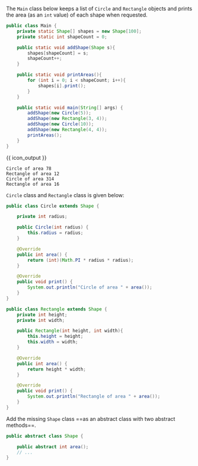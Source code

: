 <panel type="dark" header="###  <small><small>{{ icon_important }} [Key Exercise] print area with abstract `Shape`</small></small>" expanded >
<question>

The `Main` class below keeps a list of `Circle` and `Rectangle` objects and prints the area (as an `int` value) of each shape when requested.

```java
public class Main {
    private static Shape[] shapes = new Shape[100];
    private static int shapeCount = 0;

    public static void addShape(Shape s){
        shapes[shapeCount] = s;
        shapeCount++;
    }

    public static void printAreas(){
        for (int i = 0; i < shapeCount; i++){
            shapes[i].print();
        }
    }

    public static void main(String[] args) {
        addShape(new Circle(5));
        addShape(new Rectangle(3, 4));
        addShape(new Circle(10));
        addShape(new Rectangle(4, 4));
        printAreas();
    }
}
```
{{ icon_output }}
```
Circle of area 78
Rectangle of area 12
Circle of area 314
Rectangle of area 16
```
`Circle` class and `Rectangle` class is given below:
```java
public class Circle extends Shape {

    private int radius;

    public Circle(int radius) {
        this.radius = radius;
    }

    @Override
    public int area() {
        return (int)(Math.PI * radius * radius);
    }

    @Override
    public void print() {
        System.out.println("Circle of area " + area());
    }
}
```
```java
public class Rectangle extends Shape {
    private int height;
    private int width;

    public Rectangle(int height, int width){
        this.height = height;
        this.width = width;
    }

    @Override
    public int area() {
        return height * width;
    }

    @Override
    public void print() {
        System.out.println("Rectangle of area " + area());
    }
}
```

Add the missing `Shape` class ==as an abstract class with two abstract methods==.


<panel type="seamless" header="Partial solution">

```java
public abstract class Shape {

    public abstract int area();
    // ...
}
```
</panel>

</question>
</panel>
